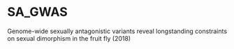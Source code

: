 # SA_GWAS
Genome-wide sexually antagonistic variants reveal longstanding constraints on sexual dimorphism in the fruit fly (2018)
